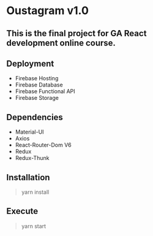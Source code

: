 # Oustagram v1.0

## This is the final project for GA React development online course.

## Deployment

- Firebase Hosting
- Firebase Database
- Firebase Functional API
- Firebase Storage

## Dependencies

- Material-UI
- Axios
- React-Router-Dom V6
- Redux
- Redux-Thunk

## Installation

> yarn install

## Execute

> yarn start
